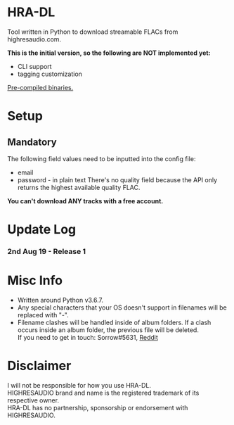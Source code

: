 # HRA-DL
Tool written in Python to download streamable FLACs from highresaudio.com.

**This is the initial version, so the following are NOT implemented yet:**
- CLI support    
- tagging customization   

[Pre-compiled binaries.](https://github.com/Sorrow446/HRA-DL-highresaudio.com/releases)

# Setup
## Mandatory ##
The following field values need to be inputted into the config file:
- email
- password - in plain text
There's no quality field because the API only returns the highest available quality FLAC.

**You can't download ANY tracks with a free account.**

# Update Log #
### 2nd Aug 19 - Release 1 ###

# Misc Info
- Written around Python v3.6.7.      
- Any special characters that your OS doesn't support in filenames will be replaced with "-".    
- Filename clashes will be handled inside of album folders. If a clash occurs inside an album folder, the previous file will be deleted.     
If you need to get in touch: Sorrow#5631, [Reddit](https://www.reddit.com/user/Sorrow446)

# Disclaimer
I will not be responsible for how you use HRA-DL.    
HIGHRESAUDIO brand and name is the registered trademark of its respective owner.    
HRA-DL has no partnership, sponsorship or endorsement with HIGHRESAUDIO.    

